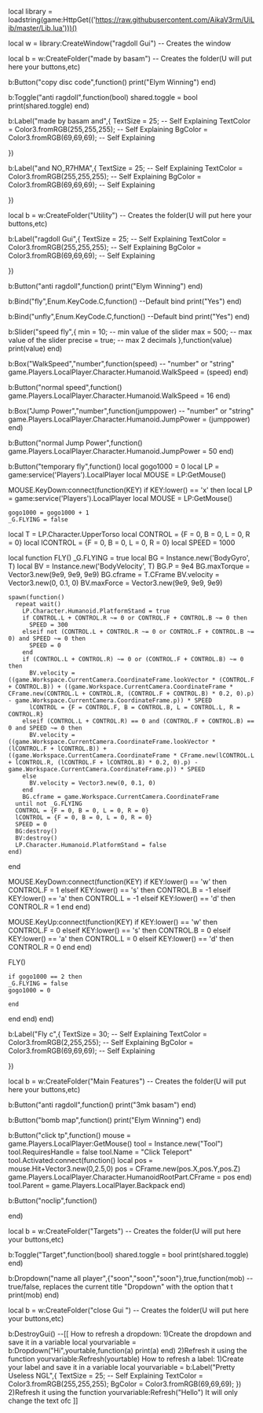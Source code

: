 local library = loadstring(game:HttpGet(('https://raw.githubusercontent.com/AikaV3rm/UiLib/master/Lib.lua')))()

local w = library:CreateWindow("ragdoll Gui") -- Creates the window

local b = w:CreateFolder("made by basam") -- Creates the folder(U will put here your buttons,etc)

b:Button("copy disc code",function()
    print("Elym Winning")
end)

b:Toggle("anti ragdoll",function(bool)
    shared.toggle = bool
    print(shared.toggle)
end)

b:Label("made by basam and",{
    TextSize = 25; -- Self Explaining
    TextColor = Color3.fromRGB(255,255,255); -- Self Explaining
    BgColor = Color3.fromRGB(69,69,69); -- Self Explaining
    
}) 

b:Label("and NO_R7HMA",{
    TextSize = 25; -- Self Explaining
    TextColor = Color3.fromRGB(255,255,255); -- Self Explaining
    BgColor = Color3.fromRGB(69,69,69); -- Self Explaining
    
}) 

local b = w:CreateFolder("Utility") -- Creates the folder(U will put here your buttons,etc)

b:Label("ragdoll Gui",{
    TextSize = 25; -- Self Explaining
    TextColor = Color3.fromRGB(255,255,255); -- Self Explaining
    BgColor = Color3.fromRGB(69,69,69); -- Self Explaining
    
}) 

b:Button("anti ragdoll",function()
    print("Elym Winning")
end)


b:Bind("fly",Enum.KeyCode.C,function() --Default bind
    print("Yes")
end)



b:Bind("unfly",Enum.KeyCode.C,function() --Default bind
    print("Yes")
end)



b:Slider("speed fly",{
    min = 10; -- min value of the slider
    max = 500; -- max value of the slider
    precise = true; -- max 2 decimals
},function(value)
    print(value)
end)

b:Box("WalkSpeed","number",function(speed) -- "number" or "string"
    game.Players.LocalPlayer.Character.Humanoid.WalkSpeed = (speed)
end)

b:Button("normal speed",function()
    game.Players.LocalPlayer.Character.Humanoid.WalkSpeed = 16
end)

b:Box("Jump Power","number",function(jumppower) -- "number" or "string"
    game.Players.LocalPlayer.Character.Humanoid.JumpPower = (jumppower)
end)

b:Button("normal Jump Power",function()
    game.Players.LocalPlayer.Character.Humanoid.JumpPower = 50
end)

b:Button("temporary fly",function()
    local gogo1000 = 0
local LP = game:service('Players').LocalPlayer
local MOUSE = LP:GetMouse()

MOUSE.KeyDown:connect(function(KEY)
 if KEY:lower() == 'x' then
    local LP = game:service('Players').LocalPlayer
local MOUSE = LP:GetMouse()

    gogo1000 = gogo1000 + 1
    _G.FLYING = false

local T = LP.Character.UpperTorso
local CONTROL = {F = 0, B = 0, L = 0, R = 0}
local lCONTROL = {F = 0, B = 0, L = 0, R = 0}
local SPEED = 1000



local function FLY()
    _G.FLYING = true
    local BG = Instance.new('BodyGyro', T)
    local BV = Instance.new('BodyVelocity', T)
    BG.P = 9e4
    BG.maxTorque = Vector3.new(9e9, 9e9, 9e9)
    BG.cframe = T.CFrame
    BV.velocity = Vector3.new(0, 0.1, 0)
    BV.maxForce = Vector3.new(9e9, 9e9, 9e9)


    spawn(function()
      repeat wait()
        LP.Character.Humanoid.PlatformStand = true
        if CONTROL.L + CONTROL.R ~= 0 or CONTROL.F + CONTROL.B ~= 0 then
          SPEED = 300
        elseif not (CONTROL.L + CONTROL.R ~= 0 or CONTROL.F + CONTROL.B ~= 0) and SPEED ~= 0 then
          SPEED = 0
        end
        if (CONTROL.L + CONTROL.R) ~= 0 or (CONTROL.F + CONTROL.B) ~= 0 then
          BV.velocity = ((game.Workspace.CurrentCamera.CoordinateFrame.lookVector * (CONTROL.F + CONTROL.B)) + ((game.Workspace.CurrentCamera.CoordinateFrame * CFrame.new(CONTROL.L + CONTROL.R, (CONTROL.F + CONTROL.B) * 0.2, 0).p) - game.Workspace.CurrentCamera.CoordinateFrame.p)) * SPEED
          lCONTROL = {F = CONTROL.F, B = CONTROL.B, L = CONTROL.L, R = CONTROL.R}
        elseif (CONTROL.L + CONTROL.R) == 0 and (CONTROL.F + CONTROL.B) == 0 and SPEED ~= 0 then
          BV.velocity = ((game.Workspace.CurrentCamera.CoordinateFrame.lookVector * (lCONTROL.F + lCONTROL.B)) + ((game.Workspace.CurrentCamera.CoordinateFrame * CFrame.new(lCONTROL.L + lCONTROL.R, (lCONTROL.F + lCONTROL.B) * 0.2, 0).p) - game.Workspace.CurrentCamera.CoordinateFrame.p)) * SPEED
        else
          BV.velocity = Vector3.new(0, 0.1, 0)
        end
        BG.cframe = game.Workspace.CurrentCamera.CoordinateFrame
      until not _G.FLYING
      CONTROL = {F = 0, B = 0, L = 0, R = 0}
      lCONTROL = {F = 0, B = 0, L = 0, R = 0}
      SPEED = 0
      BG:destroy()
      BV:destroy()
      LP.Character.Humanoid.PlatformStand = false
    end)
  end
  
  MOUSE.KeyDown:connect(function(KEY)
    if KEY:lower() == 'w' then
      CONTROL.F = 1
    elseif KEY:lower() == 's' then
      CONTROL.B = -1
    elseif KEY:lower() == 'a' then
      CONTROL.L = -1 
    elseif KEY:lower() == 'd' then 
      CONTROL.R = 1
    end
  end)
  
  MOUSE.KeyUp:connect(function(KEY)
    if KEY:lower() == 'w' then
      CONTROL.F = 0
    elseif KEY:lower() == 's' then
      CONTROL.B = 0
    elseif KEY:lower() == 'a' then
      CONTROL.L = 0
    elseif KEY:lower() == 'd' then
      CONTROL.R = 0
    end
  end)




  FLY()
    
    if gogo1000 == 2 then
    _G.FLYING = false
    gogo1000 = 0
    
    end
    


end
end)
end)

b:Label("Fly c",{
    TextSize = 30; -- Self Explaining
    TextColor = Color3.fromRGB(2,255,255); -- Self Explaining
    BgColor = Color3.fromRGB(69,69,69); -- Self Explaining
    
}) 

local b = w:CreateFolder("Main Features") -- Creates the folder(U will put here your buttons,etc)

b:Button("anti ragdoll",function()
    print("3mk basam")
end)

b:Button("bomb map",function()
    print("Elym Winning")
end)

b:Button("click tp",function()
   mouse = game.Players.LocalPlayer:GetMouse()
tool = Instance.new("Tool")
tool.RequiresHandle = false
tool.Name = "Click Teleport"
tool.Activated:connect(function()
local pos = mouse.Hit+Vector3.new(0,2.5,0)
pos = CFrame.new(pos.X,pos.Y,pos.Z)
game.Players.LocalPlayer.Character.HumanoidRootPart.CFrame = pos
end)
tool.Parent = game.Players.LocalPlayer.Backpack
end)

b:Button("noclip",function()

end)

local b = w:CreateFolder("Targets") -- Creates the folder(U will put here your buttons,etc)

b:Toggle("Target",function(bool)
    shared.toggle = bool
    print(shared.toggle)
end)



b:Dropdown("name all player",{"soon","soon","soon"},true,function(mob) --true/false, replaces the current title "Dropdown" with the option that t
    print(mob)
end)




local b = w:CreateFolder("close Gui ") -- Creates the folder(U will put here your buttons,etc)

b:DestroyGui()
--[[
How to refresh a dropdown:
1)Create the dropdown and save it in a variable
local yourvariable = b:Dropdown("Hi",yourtable,function(a)
    print(a)
end)
2)Refresh it using the function
yourvariable:Refresh(yourtable)
How to refresh a label:
1)Create your label and save it in a variable
local yourvariable = b:Label("Pretty Useless NGL",{
    TextSize = 25; -- Self Explaining
    TextColor = Color3.fromRGB(255,255,255);
    BgColor = Color3.fromRGB(69,69,69);
})
2)Refresh it using the function
yourvariable:Refresh("Hello") It will only change the text ofc
]]
